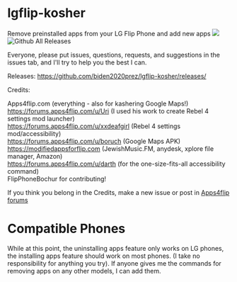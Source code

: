 # lgflip-kosher
Remove preinstalled apps from your LG Flip Phone and add new apps
![](https://visitor-badge.glitch.me/badge?page_id=biden2020prez.lgflip-kosher&left_color=black&right_color=blue) 
![Github All Releases](https://img.shields.io/github/downloads/biden2020prez/lgflip-kosher/total.svg)

Everyone, please put issues, questions, requests, and suggestions in the issues tab, and I'll try to help you the best I can.

Releases: https://github.com/biden2020prez/lgflip-kosher/releases/

Credits: 

Apps4flip.com (everything - also for kashering Google Maps!)<br />
https://forums.apps4flip.com/u/Uri (I used his work to create Rebel 4 settings mod launcher)<br />
https://forums.apps4flip.com/u/xxdeafgirl (Rebel 4 settings mod/accessibility)<br />
https://forums.apps4flip.com/u/boruch (Google Maps APK)<br />
https://modifiedappsforflip.com (JewishMusic.FM, anydesk, xplore file manager, Amazon)<br />
https://forums.apps4flip.com/u/darth (for the one-size-fits-all accessibility command)<br/>
FlipPhoneBochur for contributing!

If you think you belong in the Credits, make a new issue or post in [Apps4flip forums](https://forums.apps4flip.com/d/631-i-made-a-very-easy-diy-filter-for-dummies-with-lg-phones/)

# Compatible Phones
While at this point, the uninstalling apps feature only works on LG phones, the installing apps feature should work on most phones. (I take no responsibility for anything you try).
If anyone gives me the commands for removing apps on any other models, I can add them.
